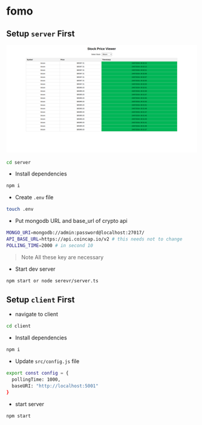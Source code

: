 # fomo



## Setup `server` First


![ALT demo ](./demo.png)


```bash
cd server
```

* Install dependencies

```bash
npm i
```

* Create `.env` file 

```bash
touch .env
```

* Put mongodb URL and base_url of crypto api

```bash
MONGO_URI=mongodb://admin:password@localhost:27017/
API_BASE_URL=https://api.coincap.io/v2 # this needs not to change
POLLING_TIME=2000 # in second 10
```

> Note All these key are necessary

* Start dev server

```bash
npm start or node serevr/server.ts
```

## Setup `client` First

* navigate to client

```bash
cd client
```

* Install dependencies

```bash
npm i
```

* Update `src/config.js` file

```bash
export const config = {
  pollingTime: 1000,
  baseURI: "http://localhost:5001"
}
```

* start server

```bash
npm start
```

